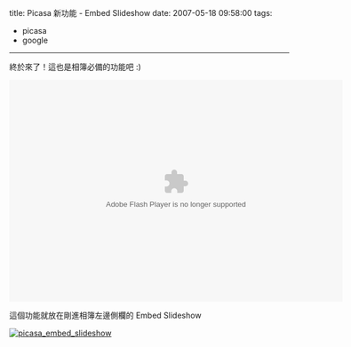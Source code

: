 title: Picasa 新功能 - Embed Slideshow
date: 2007-05-18 09:58:00
tags: 
- picasa
- google
---

終於來了！這也是相簿必備的功能吧 :)

<embed type="application/x-shockwave-flash" src="http://picasaweb.google.com/s/c/bin/slideshow.swf" width="600" height="400" flashvars="host=picasaweb.google.com&RGB=0x000000&feed=http%3A%2F%2Fpicasaweb.google.com%2Fdata%2Ffeed%2Fapi%2Fuser%2Fyurenju%2Falbumid%2F5059821367634112977%3Fkind%3Dphoto%26alt%3Drss" pluginspage="http://www.macromedia.com/go/getflashplayer"></embed>

這個功能就放在剛進相簿左邊側欄的 Embed Slideshow

[![picasa_embed_slideshow](http://farm1.static.flickr.com/226/502766342_d70bbdda8d.jpg)](http://www.flickr.com/photos/yurenju/502766342/ "Photo Sharing")